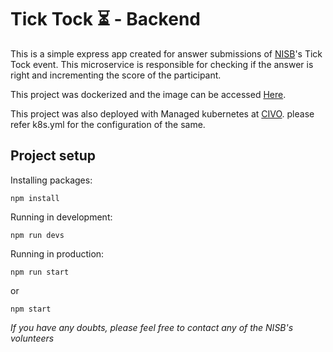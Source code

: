 # Tick Tock ⏳ - Backend
This is a simple express app created for answer submissions of [NISB](https://www.nisb.com)'s Tick Tock event. This microservice is responsible for checking if the answer is right and incrementing the score of the participant.

This project was dockerized and the image can be accessed [Here](https://hub.docker.com/r/codekulkarni/ticktock-backend).

This project was also deployed with Managed kubernetes at [CIVO](https://civo.com/). please refer k8s.yml for the configuration of the same.

## Project setup

Installing packages:
```
npm install
```

Running in development:
```
npm run devs
```

Running in production:
```
npm run start
```
or
```
npm start
```

_If you have any doubts, please feel free to contact any of the  NISB's volunteers_